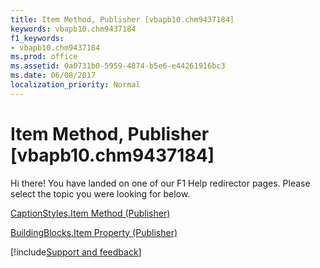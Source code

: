 ```yaml
---
title: Item Method, Publisher [vbapb10.chm9437184]
keywords: vbapb10.chm9437184
f1_keywords:
- vbapb10.chm9437184
ms.prod: office
ms.assetid: 0a0731b0-5959-4874-b5e6-e44261916bc3
ms.date: 06/08/2017
localization_priority: Normal
---
```



# Item Method, Publisher [vbapb10.chm9437184]

Hi there! You have landed on one of our F1 Help redirector pages. Please select the topic you were looking for below.

[CaptionStyles.Item Method (Publisher)](https://msdn.microsoft.com/library/d9a015bb-93f6-8138-be48-8093730f173a%28Office.15%29.aspx)

[BuildingBlocks.Item Property (Publisher)](https://msdn.microsoft.com/library/faa5e9c5-a80e-6629-21b0-acdd5afbe626%28Office.15%29.aspx)

[!include[Support and feedback](~/includes/feedback-boilerplate.md)]